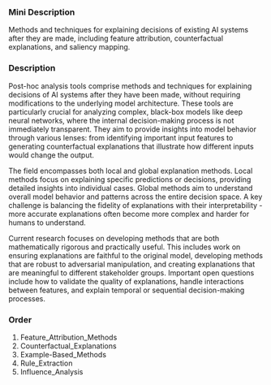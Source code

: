 ### Mini Description

Methods and techniques for explaining decisions of existing AI systems after they are made, including feature attribution, counterfactual explanations, and saliency mapping.

### Description

Post-hoc analysis tools comprise methods and techniques for explaining decisions of AI systems after they have been made, without requiring modifications to the underlying model architecture. These tools are particularly crucial for analyzing complex, black-box models like deep neural networks, where the internal decision-making process is not immediately transparent. They aim to provide insights into model behavior through various lenses: from identifying important input features to generating counterfactual explanations that illustrate how different inputs would change the output.

The field encompasses both local and global explanation methods. Local methods focus on explaining specific predictions or decisions, providing detailed insights into individual cases. Global methods aim to understand overall model behavior and patterns across the entire decision space. A key challenge is balancing the fidelity of explanations with their interpretability - more accurate explanations often become more complex and harder for humans to understand.

Current research focuses on developing methods that are both mathematically rigorous and practically useful. This includes work on ensuring explanations are faithful to the original model, developing methods that are robust to adversarial manipulation, and creating explanations that are meaningful to different stakeholder groups. Important open questions include how to validate the quality of explanations, handle interactions between features, and explain temporal or sequential decision-making processes.

### Order

1. Feature_Attribution_Methods
2. Counterfactual_Explanations
3. Example-Based_Methods
4. Rule_Extraction
5. Influence_Analysis
